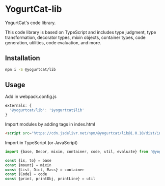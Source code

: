 # YogurtCat-lib

YogurtCat's code library.

This code library is based on TypeScript and includes type judgment, type transformation, decorator types, mixin objects, container types, code generation, utilities, code evaluation, and more.

## Installation

```sh
npm i -S @yogurtcat/lib
```

## Usage

Add in webpack.config.js

```JavaScript
externals: {
  '@yogurtcat/lib': '$yogurtcat$lib'
}
```

Import modules by adding tags in index.html

```HTML
<script src="https://cdn.jsdelivr.net/npm/@yogurtcat/lib@1.0.10/dist/index.min.js"></script>
```

Import in TypeScript (or JavaScript)

```TypeScript
import {base, Decor, mixin, container, code, util, evaluate} from '@yogurtcat/lib'

const {is, to} = base
const {mount} = mixin
const {List, Dict, Mass} = container
const {Code} = code
const {print, printObj, printLine} = util
```
